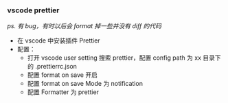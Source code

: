 ### vscode prettier

*ps. 有 bug，有时以后会 format 掉一些并没有 diff 的代码*

* 在 vscode 中安装插件 Prettier
* 配置：
    * 打开 vscode user setting 搜索 prettier，配置 config path 为 xx 目录下的 .prettierrc.json
    * 配置 format on save 开启
    * 配置 format on save Mode 为 notification
    * 配置 Formatter 为 prettier
